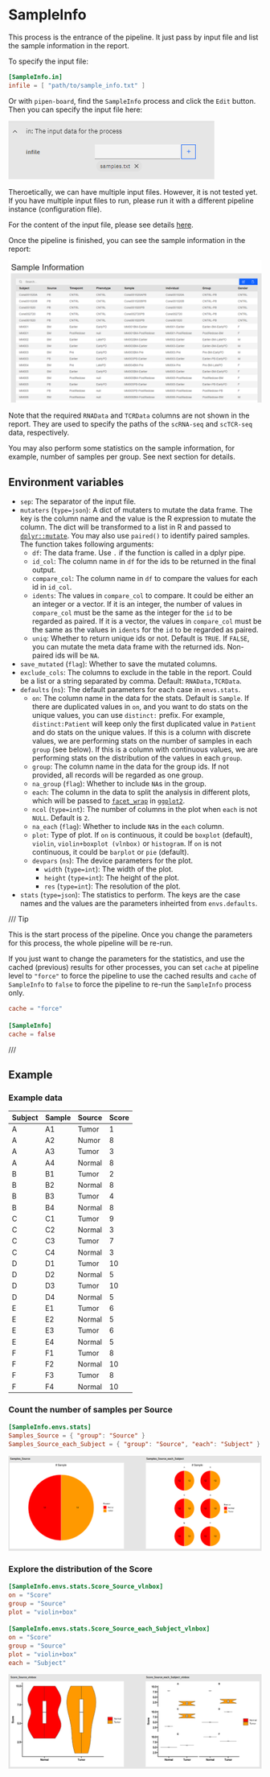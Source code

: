# SampleInfo

This process is the entrance of the pipeline. It just pass by input file and list the sample information in the report.

To specify the input file:

```toml
[SampleInfo.in]
infile = [ "path/to/sample_info.txt" ]
```

Or with `pipen-board`, find the `SampleInfo` process and click the `Edit` button. Then you can specify the input file here:

![infile](images/SampleInfo-infile.png)

Theroetically, we can have multiple input files. However, it is not tested yet. If you have multiple input files to run, please run it with a different pipeline instance (configuration file).

For the content of the input file, please see details [here](../preparing-input.md#metadata).

Once the pipeline is finished, you can see the sample information in the report:

![report](images/SampleInfo-report.png)

Note that the required `RNAData` and `TCRData` columns are not shown in the report. They are used to specify the paths of the `scRNA-seq` and `scTCR-seq` data, respectively.

You may also perform some statistics on the sample information, for example, number of samples per group. See next section for details.

## Environment variables

- `sep`: The separator of the input file.
- `mutaters` (`type=json`): A dict of mutaters to mutate the data frame.
    The key is the column name and the value is the R expression
    to mutate the column. The dict will be transformed to a list in R
    and passed to [`dplyr::mutate`](https://dplyr.tidyverse.org/reference/mutate.html).
    You may also use `paired()` to identify paired samples. The function
    takes following arguments:
    * `df`: The data frame. Use `.` if the function is called in
        a dplyr pipe.
    * `id_col`: The column name in `df` for the ids to be returned in
        the final output.
    * `compare_col`: The column name in `df` to compare the values for
        each id in `id_col`.
    * `idents`: The values in `compare_col` to compare. It could be
        either an an integer or a vector. If it is an integer,
        the number of values in `compare_col` must be the same as
        the integer for the `id` to be regarded as paired. If it is
        a vector, the values in `compare_col` must be the same
        as the values in `idents` for the `id` to be regarded as paired.
    * `uniq`: Whether to return unique ids or not. Default is `TRUE`.
        If `FALSE`, you can mutate the meta data frame with the
        returned ids. Non-paired ids will be `NA`.
- `save_mutated` (`flag`): Whether to save the mutated columns.
- `exclude_cols`: The columns to exclude in the table in the report.
    Could be a list or a string separated by comma. Default: `RNAData,TCRData`.
- `defaults` (`ns`): The default parameters for each case in `envs.stats`.
    - `on`: The column name in the data for the stats.
        Default is `Sample`.
        If there are duplicated values in `on`, and you want to do stats
        on the unique values, you can use `distinct:` prefix.
        For example, `distinct:Patient` will keep only the first
        duplicated value in `Patient` and do stats on the unique values.
        If this is a column with discrete values, we are performing stats on
        the number of samples in each `group` (see below). If this is a
        column with continuous values, we are performing stats on the distribution of the
        values in each `group`.
    - `group`: The column name in the data for the group ids.
        If not provided, all records will be regarded as one group.
    - `na_group` (`flag`): Whether to include `NA`s in the group.
    - `each`: The column in the data to split the analysis in different
        plots, which will be passed to [`facet_wrap`](https://ggplot2.tidyverse.org/reference/facet_wrap.html) in [`ggplot2`](https://ggplot2.tidyverse.org/).
    - `ncol` (`type=int`): The number of columns in the plot when `each`
        is not `NULL`. Default is `2`.
    - `na_each` (`flag`): Whether to include `NA`s in the `each` column.
    - `plot`: Type of plot. If `on` is continuous, it could be
        `boxplot` (default), `violin`, `violin+boxplot (vlnbox)` or `histogram`.
        If `on` is not continuous, it could be `barplot` or
        `pie` (default).
    - `devpars` (`ns`): The device parameters for the plot.
        - `width` (`type=int`): The width of the plot.
        - `height` (`type=int`): The height of the plot.
        - `res` (`type=int`): The resolution of the plot.
- `stats` (`type=json`): The statistics to perform.
    The keys are the case names and the values are the parameters
    inheirted from `envs.defaults`.

/// Tip

This is the start process of the pipeline. Once you change the parameters for this process, the whole pipeline will be re-run.

If you just want to change the parameters for the statistics, and use the cached (previous) results for other processes, you can set `cache` at pipeline level to `"force"` to force the pipeline to use the cached results and `cache` of `SampleInfo` to `false` to force the pipeline to re-run the `SampleInfo` process only.

```toml
cache = "force"

[SampleInfo]
cache = false
```
///

## Example

### Example data

| Subject | Sample | Source | Score |
| ------- | ------ | ------ | ----- |
| A       | A1     | Tumor  | 1     |
| A       | A2     | Numor  | 8     |
| A       | A3     | Tumor  |3      |
| A       | A4     | Normal |8      |
| B       | B1     | Tumor  |2      |
| B       | B2     | Normal |8      |
| B       | B3     | Tumor  |4      |
| B       | B4     | Normal |8      |
| C       | C1     | Tumor  |9      |
| C       | C2     | Normal |3      |
| C       | C3     | Tumor  |7      |
| C       | C4     | Normal |3      |
| D       | D1     | Tumor  |10     |
| D       | D2     | Normal |5      |
| D       | D3     | Tumor  |10     |
| D       | D4     | Normal |5      |
| E       | E1     | Tumor  |6      |
| E       | E2     | Normal |5      |
| E       | E3     | Tumor  |6      |
| E       | E4     | Normal |5      |
| F       | F1     | Tumor  |8      |
| F       | F2     | Normal |10     |
| F       | F3     | Tumor  |8      |
| F       | F4     | Normal |10     |

### Count the number of samples per Source

```toml
[SampleInfo.envs.stats]
Samples_Source = { "group": "Source" }
Samples_Source_each_Subject = { "group": "Source", "each": "Subject" }
```

![Samples_Source](images/SampleInfo_Samples_Source.png)

### Explore the distribution of the Score

```toml
[SampleInfo.envs.stats.Score_Source_vlnbox]
on = "Score"
group = "Source"
plot = "violin+box"

[SampleInfo.envs.stats.Score_Source_each_Subject_vlnbox]
on = "Score"
group = "Source"
plot = "violin+box"
each = "Subject"
```

![Score_Source](images/SampleInfo_Score_Source.png)
